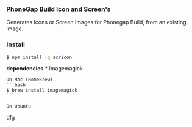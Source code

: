 ### PhoneGap Build Icon and Screen's

Generates Icons or Screen Images for Phonegap Build, from an existing image.


### Install
```bash
$ npm install -g scricon
```
**dependencies**
    * Imagemagick

    On Mac (HomeBrew)
    ```bash
    $ brew install imagemagick
    ```

    On Ubuntu


dfg